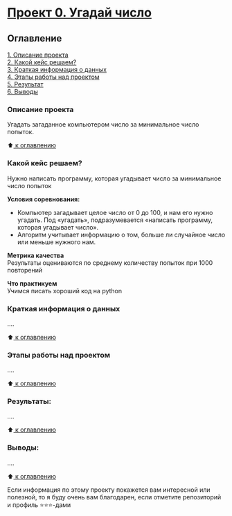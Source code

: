 
# [Проект 0. Угадай число](https://github.com/Elbrus1969/Bruce_repo/tree/main/project_0)

## Оглавление  
[1. Описание проекта ](https://github.com/Elbrus1969/Bruce_repo/tree/main/project_0/README.md#Описание-проекта)  
[2. Какой кейс решаем? ](https://github.com/Elbrus1969/Bruce_repo/tree/main/project_0/README.md#Какой-кейс-решаем)  
[3. Краткая информация о данных ](https://github.com/Elbrus1969/Bruce_repo/tree/main/project_0/README.md#Краткая-информация-о-данных)  
[4. Этапы работы над проектом ](https://github.com/Elbrus1969/Bruce_repo/tree/main/project_0/README.md#Этапы-работы-над-проектом)  
[5. Результат ](https://github.com/Elbrus1969/Bruce_repo/tree/main/project_0/README.md#Результат)    
[6. Выводы ](https://github.com/Elbrus1969/Bruce_repo/tree/main/project_0/README.md#Выводы) 

### Описание проекта    
Угадать загаданное компьютером число за минимальное число попыток.

:arrow_up:[ к оглавлению ](https://github.com/Elbrus1969/Bruce_repo/tree/main/project_0/README.md#Оглавление)

### Какой кейс решаем?    
Нужно написать программу, которая угадывает число за минимальное число попыток

**Условия соревнования:**  
- Компьютер загадывает целое число от 0 до 100, и нам его нужно угадать. Под «угадать», подразумевается «написать программу, которая угадывает число».
- Алгоритм учитывает информацию о том, больше ли случайное число или меньше нужного нам.

**Метрика качества**     
Результаты оцениваются по среднему количеству попыток при 1000 повторений

**Что практикуем**     
Учимся писать хороший код на python


### Краткая информация о данных
....
  
:arrow_up:[ к оглавлению ](https://github.com/Elbrus1969/Bruce_repo/tree/main/project_0/README.md#Оглавление)


### Этапы работы над проектом  
....

:arrow_up:[ к оглавлению ](https://github.com/Elbrus1969/Bruce_repo/tree/main/project_0/README.md#Оглавление)

### Результаты:  
....

:arrow_up:[ к оглавлению ](https://github.com/Elbrus1969/Bruce_repo/tree/main/project_0/README.md#Оглавление)


### Выводы:  
....

:arrow_up:[ к оглавлению ](https://github.com/Elbrus1969/Bruce_repo/tree/main/project_0/README.md#Оглавление)



Если информация по этому проекту покажется вам интересной или полезной, то я буду очень вам благодарен, если отметите репозиторий и профиль ⭐️⭐️⭐️-дами